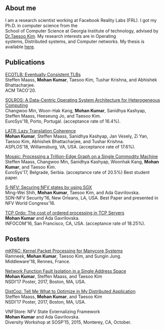 ## About me

I am a research scientist working at Facebook Reality Labs (FRL). I got my Ph.D. in computer science from the<br />
School of Computer Science at Georgia Institute of technology, advised
by [Dr.Taesoo Kim](https://taesoo.kim/).
My research interests are in Operating<br /> systems, Distributed systems,
and Computer networks.
My thesis is available [here](https://smartech.gatech.edu/handle/1853/61693).

## Publications

[ECOTLB: Eventually Consistent TLBs<br />](./data/ecotlb.pdf)
Steffen Maass, **Mohan Kumar**,  Taesoo Kim, Tushar Krishna, and Abhishek Bhattacharjee.<br />
ACM TACO'20.<br />

[SOLROS: A Data-Centric Operating System Architecture for Heterogeneous Computing<br />](./data/solros.pdf)
Changwoo Min, Woon-Hak Kang, **Mohan Kumar**, Sanidhya Kashyap, Steffen Maass, Heeseung Jo, and Taesoo Kim.<br />
EuroSys'18, Porto, Portugal. (acceptance rate of 16.4%).<br />

[LATR: Lazy Translation Coherence<br />](./data/latr.pdf)
**Mohan Kumar**, Steffen Maass, Sanidhya Kashyap, Jan Vesely, Zi Yan, Taesoo Kim, Abhishek Bhattacharjee, and Tushar Krishna.<br />
ASPLOS'18, Williamsburg, VA, USA. (acceptance rate of 17.6%).<br />

[Mosaic: Processing a Trillion-Edge Graph on a Single Commodity Machine<br />](./data/mosaic.pdf)
Steffen Maass, Changwoo Min, Sanidhya Kashyap, Woonhak Kang, **Mohan Kumar**, and Taesoo Kim.<br />
EuroSys'17, Belgrade, Serbia. (acceptance rate of 20.5%) Best student paper.<br />

[S-NFV: Securing NFV states by using SGX<br />](./data/snfv.pdf)
Ming-Wei Shih, **Mohan Kumar**, Taesoo Kim, and Ada Gavrilovska.<br />
SDN-NFV Security'16, New Orleans, LA, USA. Best Paper and presented in NFV World Congress'16.<br />

[TCP Ordo: The cost of ordered processing in TCP Servers<br />](https://ieeexplore.ieee.org/document/7524601)
**Mohan Kumar** and Ada Gavrilovska.<br />
INFOCOM'16, San Francisco, CA, USA. (acceptance rate of 18.25%).<br />

## Posters

[mKPAC: Kernel Packet Processing for Manycore Systems<br />](https://dl.acm.org/doi/10.1145/3284014.3284022)
Ramneek, **Mohan Kumar**, Taesoo Kim, and Sungin Jung.<br />
Middleware'18, Rennes, France.<br />

[Network Function Fault Isolation in a Single Address Space<br />](./data/nfv-fault-poster.pdf)
**Mohan Kumar**, Steffen Maass, and Taesoo Kim<br />
NSDI'17 Poster, 2017, Boston, MA, USA.<br />

[DistCoz: Tell Me What to Optimize in My Distributed Application<br />](./data/dist-coz-poster.pdf)
Steffen Maass, **Mohan Kumar**, and Taesoo Kim<br />
NSDI'17 Poster, 2017, Boston, MA, USA.<br />

VNFStore: NFV State Externalizing Framework<br />
**Mohan Kumar** and Ada Gavrilovska.<br />
Diversity Workshop at SOSP’15, 2015, Monterey, CA, October.<br />